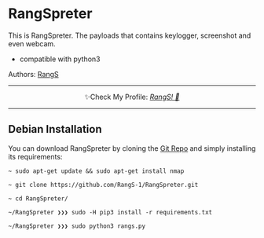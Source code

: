 # RangSpreter
This is RangSpreter. The payloads that contains keylogger, screenshot and even webcam.

- compatible with python3

Authors: [RangS](mailto:rangga19sj@gmail.com)

-------------

<p align="center">✨Check My Profile: <a href="https://github.com/RangS-1"><i>RangS! 🎉</i></a></p>

-------------

## Debian Installation

You can download RangSpreter by cloning the [Git Repo](https://github.com/RangS-1/rangspreter) and simply installing its requirements:

```
~ sudo apt-get update && sudo apt-get install nmap

~ git clone https://github.com/RangS-1/RangSpreter.git

~ cd RangSpreter/

~/RangSpreter ❯❯❯ sudo -H pip3 install -r requirements.txt

~/RangSpreter ❯❯❯ sudo python3 rangs.py
```

    
